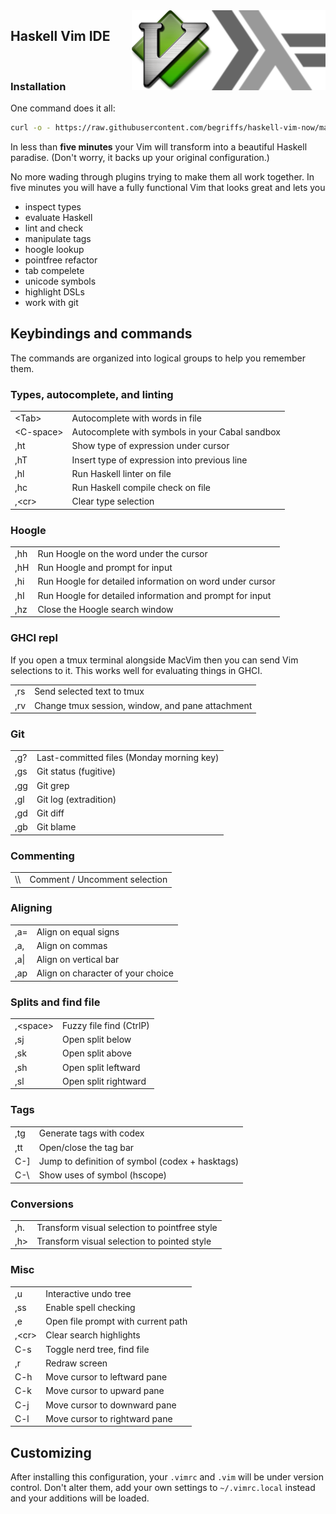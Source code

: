 <img src="img/haskell.png" align="right" />
<img src="img/vim.png" align="right" />

<h2 align="left">Haskell Vim IDE</h2>

<br />

### Installation

One command does it all:

```sh
curl -o - https://raw.githubusercontent.com/begriffs/haskell-vim-now/master/install.sh | sh
```

In less than **five minutes** your Vim will transform into a beautiful Haskell paradise.
(Don't worry, it backs up your original configuration.)

No more wading through plugins trying to make them all work together.
In five minutes you will have a fully functional Vim that looks great
and lets you

* inspect types
* evaluate Haskell
* lint and check
* manipulate tags
* hoogle lookup
* pointfree refactor
* tab compelete
* unicode symbols
* highlight DSLs
* work with git

## Keybindings and commands

The commands are organized into logical groups to help you remember
them.

### Types, autocomplete, and linting

<table>
<tbody>
  <tr>
    <td>&lt;Tab&gt;</td><td>Autocomplete with words in file</td>
  </tr>
  <tr>
    <td>&lt;C-space&gt;</td><td>Autocomplete with symbols in your Cabal sandbox</td>
  </tr>
  <tr>
    <td>,ht</td><td>Show type of expression under cursor</td>
  </tr>
  <tr>
    <td>,hT</td><td>Insert type of expression into previous line</td>
  </tr>
  <tr>
    <td>,hl</td><td>Run Haskell linter on file</td>
  </tr>
  <tr>
    <td>,hc</td><td>Run Haskell compile check on file</td>
  </tr>
  <tr>
    <td>,&lt;cr&gt;</td><td>Clear type selection</td>
  </tr>
</tbody>
</table>

### Hoogle

<table>
<tbody>
  <tr>
    <td>,hh</td><td>Run Hoogle on the word under the cursor</td>
  </tr>
  <tr>
    <td>,hH</td><td>Run Hoogle and prompt for input</td>
  </tr>
  <tr>
    <td>,hi</td><td>Run Hoogle for detailed information on word under cursor</td>
  </tr>
  <tr>
    <td>,hI</td><td>Run Hoogle for detailed information and prompt for input</td>
  </tr>
  <tr>
    <td>,hz</td><td>Close the Hoogle search window</td>
  </tr>
</tbody>
</table>

### GHCI repl

If you open a tmux terminal alongside MacVim then you can send Vim
selections to it. This works well for evaluating things in GHCI.

<table>
<tbody>
  <tr>
    <td>,rs</td><td>Send selected text to tmux</td>
  </tr>
  <tr>
    <td>,rv</td><td>Change tmux session, window, and pane attachment</td>
  </tr>
</tbody>
</table>

### Git

<table>
<tbody>
  <tr>
    <td>,g?</td><td>Last-committed files (Monday morning key)</td>
  </tr>
  <tr>
    <td>,gs</td><td>Git status (fugitive)</td>
  </tr>
  <tr>
    <td>,gg</td><td>Git grep</td>
  </tr>
  <tr>
    <td>,gl</td><td>Git log (extradition)</td>
  </tr>
  <tr>
    <td>,gd</td><td>Git diff</td>
  </tr>
  <tr>
    <td>,gb</td><td>Git blame</td>
  </tr>
</tbody>
</table>

### Commenting

<table>
<tbody>
  <tr>
    <td>\\</td><td>Comment / Uncomment selection</td>
  </tr>
</tbody>
</table>

### Aligning

<table>
<tbody>
  <tr>
    <td>,a=</td><td>Align on equal signs</td>
  </tr>
  <tr>
    <td>,a,</td><td>Align on commas</td>
  </tr>
  <tr>
    <td>,a|</td><td>Align on vertical bar</td>
  </tr>
  <tr>
    <td>,ap</td><td>Align on character of your choice</td>
  </tr>
</tbody>
</table>

### Splits and find file

<table>
<tbody>
  <tr>
    <td>,&lt;space&gt;</td><td>Fuzzy file find (CtrlP)</td>
  </tr>
  <tr>
    <td>,sj</td><td>Open split below</td>
  </tr>
  <tr>
    <td>,sk</td><td>Open split above</td>
  </tr>
  <tr>
    <td>,sh</td><td>Open split leftward</td>
  </tr>
  <tr>
    <td>,sl</td><td>Open split rightward</td>
  </tr>
</tbody>
</table>

### Tags

<table>
<tbody>
  <tr>
    <td>,tg</td><td>Generate tags with codex</td>
  </tr>
  <tr>
    <td>,tt</td><td>Open/close the tag bar</td>
  </tr>
  <tr>
    <td>C-]</td><td>Jump to definition of symbol (codex + hasktags)</td>
  </tr>
  <tr>
    <td>C-\</td><td>Show uses of symbol (hscope)</td>
  </tr>
</tbody>
</table>

### Conversions

<table>
<tbody>
  <tr>
    <td>,h.</td><td>Transform visual selection to pointfree style</td>
  </tr>
  <tr>
    <td>,h&gt;</td><td>Transform visual selection to pointed style</td>
  </tr>
</tbody>
</table>

### Misc

<table>
<tbody>
  <tr>
    <td>,u</td><td>Interactive undo tree</td>
  </tr>
  <tr>
    <td>,ss</td><td>Enable spell checking</td>
  </tr>
  <tr>
    <td>,e</td><td>Open file prompt with current path</td>
  </tr>
  <tr>
    <td>,&lt;cr&gt;</td><td>Clear search highlights</td>
  </tr>
  <tr>
    <td>C-s</td><td>Toggle nerd tree, find file</td>
  </tr>
  <tr>
    <td>,r</td><td>Redraw screen</td>
  </tr>
  <tr>
    <td>C-h</td><td>Move cursor to leftward pane</td>
  </tr>
  <tr>
    <td>C-k</td><td>Move cursor to upward pane</td>
  </tr>
  <tr>
    <td>C-j</td><td>Move cursor to downward pane</td>
  </tr>
  <tr>
    <td>C-l</td><td>Move cursor to rightward pane</td>
  </tr>
</tbody>
</table>

## Customizing

After installing this configuration, your `.vimrc` and `.vim` will
be under version control. Don't alter them, add your own settings to
`~/.vimrc.local` instead and your additions will be loaded.
